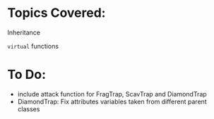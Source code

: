 # Topics Covered:

Inheritance

`virtual` functions

# To Do:

- include attack function for FragTrap, ScavTrap and DiamondTrap
- DiamondTrap: Fix attributes variables taken from different parent classes
